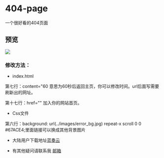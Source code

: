 # 404-page
一个很好看的404页面

## 预览

![](https://raw.githubusercontent.com/jidaojiuyou/404-page/master/%E9%A2%84%E8%A7%88/1.jpg)
### 修改方法：
* index.html

第七行：content="60 意思为60秒后返回主页，你可以修改时间。url后面写需要刷新出的网址。

第十七行：href="" 加入你的网站首页。

* Css文件


第六行：background: url(../images/error_bg.jpg) repeat-x scroll 0 0 #67ACE4;里面链接可以换成其他背景图片


* 大陆用户下载地址[蓝奏云](https://www.lanzous.com/i1t1nmb)


* 有其他疑问请联系我 [邮箱](mailto:jidaojiuyou@foxmail.com)
